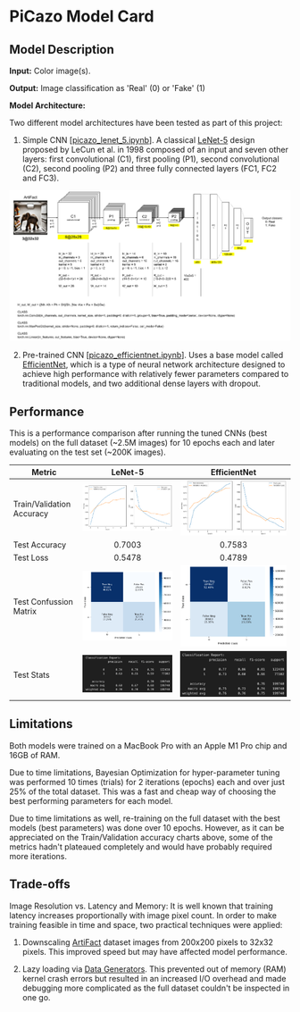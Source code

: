 # PiCazo Model Card

## Model Description

**Input:** Color image(s). 

**Output:** Image classification as 'Real' (0) or 'Fake' (1)

**Model Architecture:** 

Two different model architectures have been tested as part of this project:

1. Simple CNN [[picazo_lenet_5.ipynb](picazo_lenet_5.ipynb)]. A classical [LeNet-5](http://vision.stanford.edu/cs598_spring07/papers/Lecun98.pdf) design proposed by LeCun et al. in 1998 composed of an input and seven other layers: first convolutional (C1), first pooling (P1), second convolutional (C2), second pooling (P2) and three fully connected layers (FC1, FC2 and FC3).

![PiCazo model architecture](img/lenet-5.png "PiCazo Model Architecture")

2. Pre-trained CNN [[picazo_efficientnet.ipynb](picazo_efficientnet.ipynb)]. Uses a base model called [EfficientNet](https://arxiv.org/pdf/1905.11946.pdf), which is a type of neural network architecture designed to achieve high performance with relatively fewer parameters compared to traditional models, and two additional dense layers with dropout.

## Performance

This is a performance comparison after running the tuned CNNs (best models) on the full dataset (~2.5M images) for 10 epochs each and later evaluating on the test set (~200K images).

| Metric                    | LeNet-5                                    | EfficientNet                                     |
|---------------------------|:------------------------------------------:|:-------------------------------------------------:|
| Train/Validation Accuracy | ![](performance/lenet5/train_accuracy.png) | ![](performance/efficientnet/train_accuracy.png) |
| Test Accuracy             | 0.7003                                     | 0.7583                                           |
| Test Loss                 | 0.5478                                     | 0.4789                                           |
| Test Confussion Matrix    | ![](performance/lenet5/test_cm.png)        | ![](performance/efficientnet/test_cm.png)        |
| Test Stats                | ![](performance/lenet5/test_stats.png)     | ![](performance/efficientnet/test_stats.png)     |

## Limitations

Both models were trained on a MacBook Pro with an Apple M1 Pro chip and 16GB of RAM.

Due to time limitations, Bayesian Optimization for hyper-parameter tuning was performed 10 times (trials) for 2 iterations (epochs) each and over just 25% of the total dataset. This was a fast and cheap way of choosing the best performing parameters for each model.

Due to time limitations as well, re-training on the full dataset with the best models (best parameters) was done over 10 epochs. However, as it can be appreciated on the Train/Validation accuracy charts above, some of the metrics hadn't plateaued completely and would have probably required more iterations. 

## Trade-offs

Image Resolution vs. Latency and Memory:
It is well known that training latency increases proportionally with image pixel count. In order to make training feasible in time and space, two practical techniques were applied:

1. Downscaling [ArtiFact](https://github.com/awsaf49/artifact) dataset images from 200x200 pixels to 32x32 pixels. This improved speed but may have affected model performance.

2. Lazy loading via [Data Generators](https://stanford.edu/~shervine/blog/keras-how-to-generate-data-on-the-fly). This prevented out of memory (RAM) kernel crash errors but resulted in an increased I/O overhead and made debugging more complicated as the full dataset couldn't be inspected in one go.
